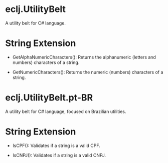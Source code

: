 # eclj.UtilityBelt
A utility belt for C# language.

# String Extension
- GetAlphaNumericCharacters(): Returns the alphanumeric (letters and numbers) characters of a string.

- GetNumericCharacters(): Returns the numeric (numbers) characters of a string.

# eclj.UtilityBelt.pt-BR
A utility belt for C# language, focused on Brazilian utilities.

# String Extension
- IsCPF(): Validates if a string is a valid CPF.

- IsCNPJ(): Validates if a string is a valid CNPJ.
